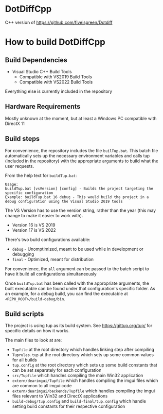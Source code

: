 # DotDiffCpp
C++ version of https://github.com/fiveisgreen/Dotdiff

# How to build DotDiffCpp
## Build Dependencies
- Visual Studio C++ Build Tools
    - Compatible with VS2019 Build Tools
    - Compatible with VS2022 Build Tools

Everything else is currently included in the repository

## Hardware Requirements
Mostly unknown at the moment, but at least a Windows PC compatible with DirectX 11 

## Build steps
For convenience, the repository includes the file `builTup.bat`. This batch file automatically sets up the necessary environment variables and calls tup (included in the repository) with the appropriate arguments to build what the user requests. 

From the help text for `buildTup.bat`:

```
Usage:
buildTup.bat [vsVersion] [config] - Builds the project targeting the specific configuration
Example: buildTup.bat 16 debug - This would build the project in a debug configuration using the Visual Studio 2019 tools
```

The VS Version has to use the version string, rather than the year (this may change to make it easier to work with).
- Version 16 is VS 2019
- Version 17 is VS 2022

There's two build configurations available:
- `debug` - Unomptimized, meant to be used while in development or debugging
- `final` - Optimized, meant for distribution

For convenience, the `all` argument can be passed to the batch script to have it build all configurations simultaneously

Once `buildTup.bat` has been called with the appropriate arguments, the built executable can be found under that configuration's specific folder. As an example, for a debug build, you can find the executable at `<REPO_ROOT>/build-debug/bin`. 

## Build scripts
The project is using tup as its build system. See https://gittup.org/tup/ for specific details on how it works.

The main files to look at are:
- `Tupfile` at the root directory which handles linking step after compiling
- `Tuprules.tup` at the root directory which sets up some common values for all builds
- `tup.config` at the root directory which sets up some build constants that can be set separately for each configuration
- `src/Tupfile` which handles compiling the main Win32 application
- `extern/dearimgui/Tupfile` which handles compiling the imgui files which are common to all imgui code
- `extern/dearimgui/backends/Tupfile` which handles compiling the imgui files relevant to Win32 and DirectX applications
- `build-debug/tup.config` and `build-final/tup.config` which handle setting build constants for their respective configuration

